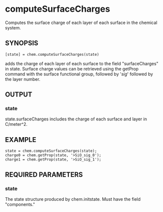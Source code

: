 # computeSurfaceCharges 

Computes the surface charge of each layer of each surface in the chemical system.

## SYNOPSIS
~~~~
[state] = chem.computeSurfaceCharges(state)
~~~~

adds the charge of each layer of each surface to the field "surfaceCharges" in state. 
Surface charge values can be retrieved using the getProp command with the
surface functional group, followed by '_sig_' followed by the layer number.

## OUTPUT
 
### state

state.surfaceCharges includes the charge of each surface and layer in C/meter^2.

## EXAMPLE

~~~~
state = chem.computeSurfaceCharges(state);
charge0 = chem.getProp(state, '>SiO_sig_0');
charge1 = chem.getProp(state, '>SiO_sig_1');
~~~~

## REQUIRED PARAMETERS
   
### state        

The state structure produced by chem.initstate. Must have the field "components." 